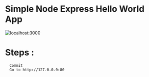 # Simple Node Express Hello World App


![localhost:3000](/public/images/localhost_3000.png?raw=true "Node & Express")

# Steps :
```
  Commit
  Go to http://127.0.0.0:80
```
